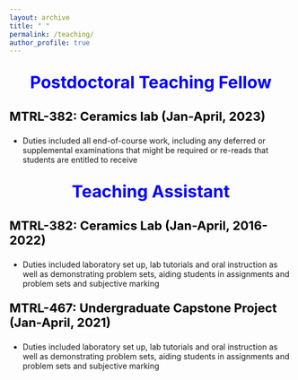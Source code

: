 ```yaml
---
layout: archive
title: " "
permalink: /teaching/
author_profile: true
---
```


<p style="text-align:center; color:Blue; font-size:30px; font-weight:bold;"> Postdoctoral Teaching Fellow </p>

<p style="text-align:left; color:Black; font-size:22px; font-weight:bold;"> MTRL-382: Ceramics lab (Jan-April, 2023)</p>

* Duties included all end-of-course work, including any deferred or supplemental examinations that might be required or re-reads that students are entitled to receive

<p style="text-align:center; color:Blue; font-size:30px; font-weight:bold;"> Teaching Assistant </p>

<p style="text-align:left; color:Black; font-size:22px; font-weight:bold;"> MTRL-382: Ceramics Lab (Jan-April, 2016-2022) </p>

* Duties included laboratory set up, lab tutorials and oral instruction as well as demonstrating problem sets, aiding students in assignments and problem sets and subjective marking

<p style="text-align:left; color:Black; font-size:22px; font-weight:bold;"> MTRL-467: Undergraduate Capstone Project (Jan-April, 2021) </p>

* Duties included laboratory set up, lab tutorials and oral instruction as well as demonstrating problem sets, aiding students in assignments and problem sets and subjective marking
